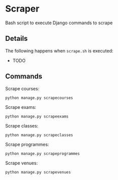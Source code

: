 # Scraper

Bash script to execute Django commands to scrape

## Details

The following happens when `scrape.sh` is executed:
- TODO

## Commands

Scrape courses:
```
python manage.py scrapecourses
```

Scrape exams:
```
python manage.py scrapeexams
```

Scrape classes:
```
python manage.py scrapeclasses
```

Scrape programmes:
```
python manage.py scrapeprogrammes
```

Scrape venues:
```
python manage.py scrapevenues
```

